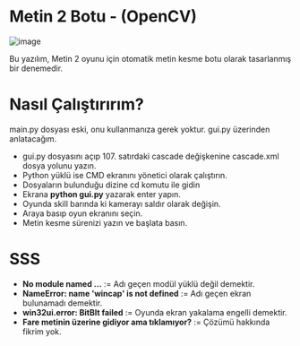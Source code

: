 # Metin 2 Botu - (OpenCV)

![image](https://user-images.githubusercontent.com/84662757/155882729-74331959-1705-4e7c-8a9a-bc3161d6ee81.png)

Bu yazılım, Metin 2 oyunu için otomatik metin kesme botu olarak tasarlanmış bir denemedir.

# Nasıl Çalıştırırım?
main.py dosyası eski, onu kullanmanıza gerek yoktur. gui.py üzerinden anlatacağım.

* gui.py dosyasını açıp 107. satırdaki cascade değişkenine cascade.xml dosya yolunu yazın.
* Python yüklü ise CMD ekranını yönetici olarak çalıştırın.
* Dosyaların bulunduğu dizine cd komutu ile gidin
* Ekrana **python gui.py** yazarak enter yapın.
* Oyunda skill barında ki kamerayı saldır olarak değişin.
* Araya basıp oyun ekranını seçin.
* Metin kesme sürenizi yazın ve başlata basın.

# SSS
* **No module named ...** := Adı geçen modül yüklü değil demektir.
* **NameError: name 'wincap' is not defined** := Adı geçen ekran bulunamadı demektir.
* **win32ui.error: BitBlt failed** := Oyunda ekran yakalama engelli demektir.
* **Fare metinin üzerine gidiyor ama tıklamıyor?** := Çözümü hakkında fikrim yok.